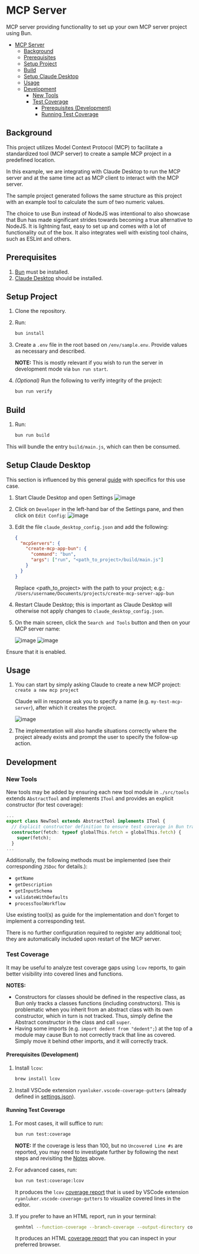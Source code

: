# MCP Server

MCP server providing functionality to set up your own MCP server project using Bun.

- [MCP Server](#mcp-server)
  - [Background](#background)
  - [Prerequisites](#prerequisites)
  - [Setup Project](#setup-project)
  - [Build](#build)
  - [Setup Claude Desktop](#setup-claude-desktop)
  - [Usage](#usage)
  - [Development](#development)
    - [New Tools](#new-tools)
    - [Test Coverage](#test-coverage)
      - [Prerequisites (Development)](#prerequisites-development)
      - [Running Test Coverage](#running-test-coverage)

## Background

This project utilizes Model Context Protocol (MCP) to facilitate a standardized tool (MCP server) to create a sample MCP project in a predefined location.

In this example, we are integrating with Claude Desktop to run the MCP server and at the same time act as MCP client to interact with the MCP server.

The sample project generated follows the same structure as this project with an example tool to calculate the sum of two numeric values.

The choice to use Bun instead of NodeJS was intentional to also showcase that Bun has made significant strides towards becoming a true alternative to NodeJS. It is lightning fast, easy to set up and comes with a lot of functionality out of the box. It also integrates well with existing tool chains, such as ESLint and others.

## Prerequisites

1. [Bun](https://bun.sh/docs/installation#installing) must be installed.
2. [Claude Desktop](https://claude.ai/download) should be installed.

## Setup Project

1. Clone the repository.
2. Run:

   ```sh
   bun install
   ```

3. Create a `.env` file in the root based on `/env/sample.env`. Provide values as necessary and described.

   **NOTE:** This is mostly relevant if you wish to run the server in development mode via `bun run start`.

4. _(Optional)_ Run the following to verify integrity of the project:

   ```sh
   bun run verify
   ```

## Build

1. Run:

   ```sh
   bun run build
   ```

This will bundle the entry `build/main.js`, which can then be consumed.

## Setup Claude Desktop

This section is influenced by this general [guide](https://modelcontextprotocol.io/quickstart/user) with specifics for this use case.

1. Start Claude Desktop and open Settings
   ![image](./doc/images/claude_settings.png)
2. Click on `Developer` in the left-hand bar of the Settings pane, and then click on `Edit Config`:
   ![image](./doc/images/claude_developer_settings.png)
3. Edit the file `claude_desktop_config.json` and add the following:

   ```json
   {
     "mcpServers": {
       "create-mcp-app-bun": {
         "command": "bun",
         "args": ["run", "<path_to_project>/build/main.js"]
       }
     }
   }
   ```

   Replace <path_to_project> with the path to your project; e.g.: `/Users/username/Documents/projects/create-mcp-server-app-bun`

4. Restart Claude Desktop; this is important as Claude Desktop will otherwise not apply changes to `claude_desktop_config.json`.
5. On the main screen, click the `Search and Tools` button and then on your MCP server name:

   ![image](./doc/images/claude_tools_1.png)
   ![image](./doc/images/claude_tools_2.png)

Ensure that it is enabled.

## Usage

1. You can start by simply asking Claude to create a new MCP project: `create a new mcp project`

   Claude will in response ask you to specify a name (e.g. `my-test-mcp-server`), after which it creates the project.

   ![image](./doc/images/claude_conversation.png)

2. The implementation will also handle situations correctly where the project already exists and prompt the user to specify the follow-up action.

## Development

### New Tools

New tools may be added by ensuring each new tool module in `./src/tools` extends `AbstractTool` and implements `ITool` and provides an explicit constructor (for test coverage):

```typescript
...
export class NewTool extends AbstractTool implements ITool {
  // Explicit constructor definition to ensure test coverage in Bun tracks constructor.
  constructor(fetch: typeof globalThis.fetch = globalThis.fetch) {
    super(fetch);
  }
...
```

Additionally, the following methods must be implemented (see their corresponding `JSDoc` for details.):

- `getName`
- `getDescription`
- `getInputSchema`
- `validateWithDefaults`
- `processToolWorkflow`

Use existing tool(s) as guide for the implementation and don't forget to implement a corresponding test.

There is no further configuration required to register any additional tool; they are automatically included upon restart of the MCP server.

### Test Coverage

It may be useful to analyze test coverage gaps using `lcov` reports, to gain better visibility into covered lines and functions.

**NOTES:**

- Constructors for classes should be defined in the respective class, as Bun only tracks a classes functions (including constructors). This is problematic when you inherit from an abstract class with its own constructor, which in turn is not tracked. Thus, simply define the Abstract constructor in the class and call `super`.
- Having some imports (e.g. `import dedent from "dedent";`) at the top of a module may cause Bun to not correctly track that line as covered. Simply move it behind other imports, and it will correctly track.

#### Prerequisites (Development)

1. Install `lcov`:

   ```sh
   brew install lcov
   ```

2. Install VSCode extension `ryanluker.vscode-coverage-gutters` (already defined in [settings.json](./.vscode/settings.json)).

#### Running Test Coverage

1. For most cases, it will suffice to run:

   ```sh
   bun run test:coverage
   ```

   **NOTE:** If the coverage is less than 100, but no `Uncovered Line #s` are reported, you may need to investigate further by following the next steps and revisiting the [Notes](#test-coverage) above.

2. For advanced cases, run:

   ```sh
   bun run test:coverage:lcov
   ```

   It produces the `lcov` [coverage report](./coverage/lcov.info) that is used by VSCode extension `ryanluker.vscode-coverage-gutters` to visualize covered lines in the editor.

3. If you prefer to have an HTML report, run in your terminal:

   ```sh
   genhtml --function-coverage --branch-coverage --output-directory coverage-report coverage/lcov.info
   ```

   It produces an HTML [coverage report](./coverage-report/index.html) that you can inspect in your preferred browser.
